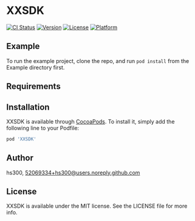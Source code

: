 # XXSDK

[![CI Status](https://img.shields.io/travis/hs300/XXSDK.svg?style=flat)](https://travis-ci.org/hs300/XXSDK)
[![Version](https://img.shields.io/cocoapods/v/XXSDK.svg?style=flat)](https://cocoapods.org/pods/XXSDK)
[![License](https://img.shields.io/cocoapods/l/XXSDK.svg?style=flat)](https://cocoapods.org/pods/XXSDK)
[![Platform](https://img.shields.io/cocoapods/p/XXSDK.svg?style=flat)](https://cocoapods.org/pods/XXSDK)

## Example

To run the example project, clone the repo, and run `pod install` from the Example directory first.

## Requirements

## Installation

XXSDK is available through [CocoaPods](https://cocoapods.org). To install
it, simply add the following line to your Podfile:

```ruby
pod 'XXSDK'
```

## Author

hs300, 52069334+hs300@users.noreply.github.com

## License

XXSDK is available under the MIT license. See the LICENSE file for more info.
